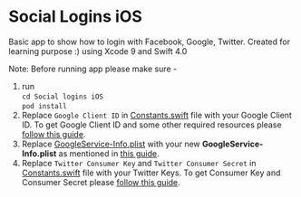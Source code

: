 # Social Logins iOS
Basic app to show how to login with Facebook, Google, Twitter. Created for learning purpose :) using Xcode 9 and Swift 4.0

Note: Before running app please make sure -
1. run <br>
`cd Social logins iOS` <br>
`pod install`
2. Replace `Google Client ID` in [Constants.swift](https://github.com/imjog/Social-Logins-iOS/blob/master/Social%20Logins%20iOS/Constants.swift) file with your Google Client ID. To get Google Client ID and some other required resources please [follow this guide](https://developers.google.com/identity/sign-in/ios/start-integrating). 
3. Replace [GoogleService-Info.plist](https://github.com/imjog/Social-Logins-iOS/blob/master/Social%20Logins%20iOS/GoogleService-Info.plist) with your new **GoogleService-Info.plist** as mentioned in [this guide](https://developers.google.com/identity/sign-in/ios/start-integrating).
4. Replace `Twitter Consumer Key` and `Twitter Consumer Secret` in [Constants.swift](https://github.com/imjog/Social-Logins-iOS/blob/master/Social%20Logins%20iOS/Constants.swift) file with your Twitter Keys. To get Consumer Key and Consumer Secret please [follow this guide](https://dev.twitter.com/twitterkit/ios/installation).
